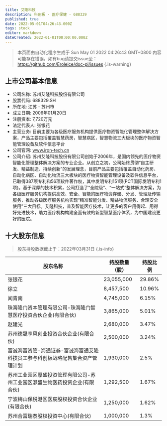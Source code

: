 ```yaml
---
title: 艾隆科技
description: 科创板 - 医疗保健 - 688329
published: true
date: 2022-05-01T04:26:43.000Z
tags: stock
editor: markdown
dateCreated: 2022-01-01T00:00:00.000Z
---
```


> 本页面由自动化程序生成于 Sun May 01 2022 04:26:43 GMT+0800
> 内容可能存在错误，如有bug请提交issue至：https://github.com/Eroleice/doc-pi/issues
{.is-warning}

## 上市公司基本信息
- 公司名称: 苏州艾隆科技股份有限公司
- 股票代码: 688329.SH
- 所在地: 江苏 - 苏州市
- 成立日期: 2006年01月20日
- 注册资本: 7,720万元
- 法定代表人: 张银花
- 主营业务: 目前主要为各级医疗服务机构提供医疗物资智能化管理整体解决方案，产品主要包括覆盖智慧药房，智慧病区，智慧物流三大板块的医疗物资智能管理设备及软件信息平台
- 公司官网: www.iron-tech.cn
- 公司介绍: 苏州艾隆科技股份有限公司创始于2006年，是国内领先的医疗物资智能化管理整体解决方案的专业企业。从创立之初，公司始终贯彻“自主研发、精益制造、持续创新”的发展理念，目前产品主要包括覆盖自动化药房、自动化病区、自动化物流三大板块的医疗物资智能管理设备及软件信息平台，已取得387项专利和56项软件著作权，其中发明专利151项(PCT国际发明专利1项)。基于深厚的技术积累，公司打造了“全院级”、“一站式”整体解决方案，为各级医疗服务机构提供高效、安全、智能的医疗物资存储、分发、管理及传输服务，推动各级医疗服务机构实现“精准智能分发、精益物流服务、合理安全使用”三大目标。艾隆科技，普及智能医疗技术，让更多的客户用得起、用得好先进技术，助力医疗机构构建全面有效的新型智慧医疗体系，为中国建设更好的医院。


## 十大股东信息
> 股东持股数据截止于：2022年03月31日
{.is-info}

| 股东名称 | 持股数量（股） | 持股比例 |
| --- | --- | --- |
| 张银花 | 23,055,000 | 29.86% |
| 徐立 | 8,457,500 | 10.96% |
| 闻青南 | 4,745,000 | 6.15% |
| 珠海隆门资本管理有限公司-珠海隆门智慧医疗投资合伙企业(有限合伙) | 3,865,000 | 5.01% |
| 赵建光 | 2,680,000 | 3.47% |
| 苏州德晟亨风创业投资合伙企业(有限合伙) | 2,500,000 | 3.24% |
| 富诚海富资管-海通证券-富诚海富通艾隆科技员工参与科创板战略配售集合资产管理计划 | 1,930,000 | 2.5% |
| 苏州工业园区厚盛投资管理有限公司-苏州工业园区灏盛生物医药投资企业(有限合伙) | 1,292,500 | 1.67% |
| 宁波梅山保税港区医宸股权投资合伙企业(有限合伙) | 1,250,000 | 1.62% |
| 苏州合富瑞泰股权投资中心(有限合伙) | 1,000,000 | 1.3% |




